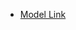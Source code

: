 
<!-- This is a Deep-Dive Backend Repositery -->

- [Model Link](https://app.eraser.io/workspace/u96c6QlhTnZGcJ2FTroP)